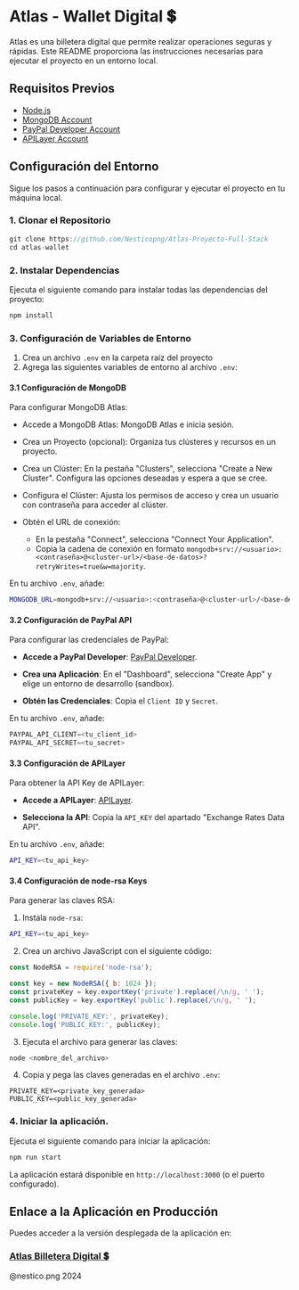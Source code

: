 
# Atlas - Wallet Digital 💲

Atlas es una billetera digital que permite realizar operaciones seguras y rápidas. Este README proporciona las instrucciones necesarias para ejecutar el proyecto en un entorno local.


## Requisitos Previos

 - [Node.js](https://nodejs.org/)
 - [MongoDB Account](https://www.mongodb.com/)
 - [PayPal Developer Account](https://developer.paypal.com/)
 - [APILayer Account](https://apilayer.com/)


## Configuración del Entorno

Sigue los pasos a continuación para configurar y ejecutar el proyecto en tu máquina local.

### 1. Clonar el Repositorio

```javascript
git clone https://github.com/Nesticopng/Atlas-Proyecto-Full-Stack
cd atlas-wallet
```

### 2. Instalar Dependencias

Ejecuta el siguiente comando para instalar todas las dependencias del proyecto:

```javascript
npm install
```

### 3. Configuración de Variables de Entorno

1. Crea un archivo `.env` en la carpeta raíz del proyecto 
2. Agrega las siguientes variables de entorno al archivo `.env`:

#### 3.1 Configuración de MongoDB

Para configurar MongoDB Atlas:

* Accede a MongoDB Atlas: MongoDB Atlas e inicia sesión.
* Crea un Proyecto (opcional): Organiza tus clústeres y recursos en un proyecto.
* Crea un Clúster: En la pestaña "Clusters", selecciona "Create a New Cluster". Configura las opciones deseadas y espera a que se cree.
* Configura el Clúster: Ajusta los permisos de acceso y crea un usuario con contraseña para acceder al clúster.
* Obtén el URL de conexión:

    * En la pestaña "Connect", selecciona "Connect Your Application".
    * Copia la cadena de conexión en formato `mongodb+srv://<usuario>:<contraseña>@<cluster-url>/<base-de-datos>?retryWrites=true&w=majority`.
    
En tu archivo `.env`, añade:


```bash
MONGODB_URL=mongodb+srv://<usuario>:<contraseña>@<cluster-url>/<base-de-datos>?retryWrites=true&w=majority
```

#### 3.2 Configuración de PayPal API

Para configurar las credenciales de PayPal:

* __Accede a PayPal Developer__: [PayPal Developer](https://developer.paypal.com/).

* __Crea una Aplicación__: En el "Dashboard", selecciona "Create App" y elige un entorno de desarrollo (sandbox).

* __Obtén las Credenciales__: Copia el `Client ID` y `Secret`.

En tu archivo `.env`, añade:

```javascript
PAYPAL_API_CLIENT=<tu_client_id>
PAYPAL_API_SECRET=<tu_secret>
```

#### 3.3 Configuración de APILayer

Para obtener la API Key de APILayer:

* __Accede a APILayer__: [APILayer](https://apilayer.com/).

* __Selecciona la API__: Copia la `API_KEY` del apartado "Exchange Rates Data API".

En tu archivo `.env`, añade:

```bash
API_KEY=<tu_api_key>
```

#### 3.4 Configuración de node-rsa Keys

Para generar las claves RSA:

1. Instala `node-rsa`:

```bash
API_KEY=<tu_api_key>
```

2. Crea un archivo JavaScript con el siguiente código:

```javascript
const NodeRSA = require('node-rsa');

const key = new NodeRSA({ b: 1024 });
const privateKey = key.exportKey('private').replace(/\n/g, ' ');
const publicKey = key.exportKey('public').replace(/\n/g, ' ');

console.log('PRIVATE_KEY:', privateKey);
console.log('PUBLIC_KEY:', publicKey);
```
3. Ejecuta el archivo para generar las claves:

```bash
node <nombre_del_archivo>
```

4. Copia y pega las claves generadas en el archivo `.env`:

```env
PRIVATE_KEY=<private_key_generada>
PUBLIC_KEY=<public_key_generada>
```

### 4. Iniciar la aplicación.

Ejecuta el siguiente comando para iniciar la aplicación:

```bash
npm run start
```

La aplicación estará disponible en `http://localhost:3000` (o el puerto configurado).
## Enlace a la Aplicación en Producción

Puedes acceder a la versión desplegada de la aplicación en:

### [Atlas Billetera Digital 💲](https://apilayer.com/)

@nestico.png 2024
